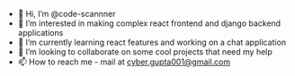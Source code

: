 - 👋 Hi, I’m @code-scannner
- 👀 I’m interested in making complex react frontend and django backend applications
- 🌱 I’m currently learning react features and working on a chat application
- 💞️ I’m looking to collaborate on some cool projects that need my help
- 📫 How to reach me - mail at cyber.gupta001@gmail.com

